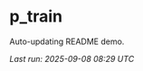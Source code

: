 # p_train

Auto-updating README demo.

<!--START_SECTION:status-->
_Last run: 2025-09-08 08:29 UTC_
<!--END_SECTION:status-->





















































































































































































































































































































































































































































